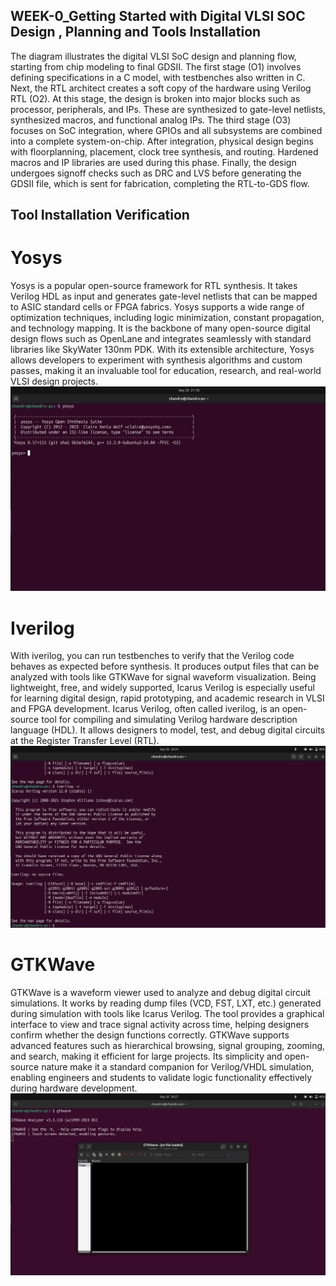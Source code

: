 ## WEEK-0_Getting Started with Digital VLSI SOC Design , Planning and Tools Installation
The diagram illustrates the digital VLSI SoC design and planning flow, starting from chip modeling to final GDSII. The first stage (O1) involves defining specifications in a C model, with testbenches also written in C. Next, the RTL architect creates a soft copy of the hardware using Verilog RTL (O2). At this stage, the design is broken into major blocks such as processor, peripherals, and IPs. These are synthesized to gate-level netlists, synthesized macros, and functional analog IPs. The third stage (O3) focuses on SoC integration, where GPIOs and all subsystems are combined into a complete system-on-chip. After integration, physical design begins with floorplanning, placement, clock tree synthesis, and routing. Hardened macros and IP libraries are used during this phase. Finally, the design undergoes signoff checks such as DRC and LVS before generating the GDSII file, which is sent for fabrication, completing the RTL-to-GDS flow.

## Tool Installation Verification
# Yosys
Yosys is a popular open-source framework for RTL synthesis. It takes Verilog HDL as input and generates gate-level netlists that can be mapped to ASIC standard cells or FPGA fabrics. Yosys supports a wide range of optimization techniques, including logic minimization, constant propagation, and technology mapping. It is the backbone of many open-source digital design flows such as OpenLane and integrates seamlessly with standard libraries like SkyWater 130nm PDK. With its extensible architecture, Yosys allows developers to experiment with synthesis algorithms and custom passes, making it an invaluable tool for education, research, and real-world VLSI design projects.
![Yosys](https://github.com/Chandru-136/WEEK-0_RISCV/blob/main/images/yosys.png?raw=true)

# Iverilog
With iverilog, you can run testbenches to verify that the Verilog code behaves as expected before synthesis. It produces output files that can be analyzed with tools like GTKWave for signal waveform visualization. Being lightweight, free, and widely supported, Icarus Verilog is especially useful for learning digital design, rapid prototyping, and academic research in VLSI and FPGA development.
Icarus Verilog, often called iverilog, is an open-source tool for compiling and simulating Verilog hardware description language (HDL). It allows designers to model, test, and debug digital circuits at the Register Transfer Level (RTL). 
![Iverilog](https://github.com/Chandru-136/WEEK-0_RISCV/blob/main/images/iverilog%20version.png?raw=true)


# GTKWave
GTKWave is a waveform viewer used to analyze and debug digital circuit simulations. It works by reading dump files (VCD, FST, LXT, etc.) generated during simulation with tools like Icarus Verilog. The tool provides a graphical interface to view and trace signal activity across time, helping designers confirm whether the design functions correctly. GTKWave supports advanced features such as hierarchical browsing, signal grouping, zooming, and search, making it efficient for large projects. Its simplicity and open-source nature make it a standard companion for Verilog/VHDL simulation, enabling engineers and students to validate logic functionality effectively during hardware development.
![GTKWave](https://github.com/Chandru-136/WEEK-0_RISCV/blob/main/images/gtkwave.png?raw=true)
